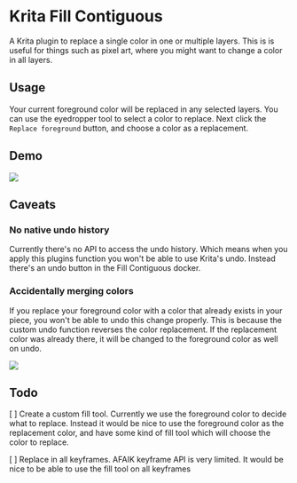 # Krita Fill Contiguous

A Krita plugin to replace a single color in one or multiple layers. This is is
useful for things such as pixel art, where you might want to change a color in
all layers.

## Usage

Your current foreground color will be replaced in any selected layers. You can
use the eyedropper tool to select a color to replace. Next click the `Replace
foreground` button, and choose a color as a replacement.

## Demo

![](assets/demo.gif)

## Caveats

### No native undo history

Currently there's no API to access the undo history. Which means when you apply
this plugins function you won't be able to use Krita's undo. Instead there's an
undo button in the Fill Contiguous docker.

### Accidentally merging colors

If you replace your foreground color with a color that already exists in your
piece, you won't be able to undo this change properly. This is because the
custom undo function reverses the color replacement. If the replacement color
was already there, it will be changed to the foreground color as well on
undo. 

![](assets/accidental-color-merge.gif)

## Todo
[ ] Create a custom fill tool. Currently we use the foreground color to decide
what to replace. Instead it would be nice to use the foreground color as the
replacement color, and have some kind of fill tool which will choose the color
to replace.

[ ] Replace in all keyframes. AFAIK keyframe API is very limited. It would be
nice to be able to use the fill tool on all keyframes
